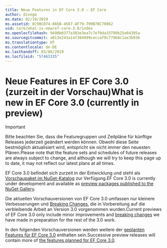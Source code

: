 ```yaml
---
title: Neue Features in EF Core 3.0 – EF Core
author: divega
ms.date: 02/19/2019
ms.assetid: 8C90C074-0A5B-4567-AF79-799B7BC78062
uid: core/what-is-new/ef-core-3.0/index
ms.openlocfilehash: 9490b0377a383e3ea7c7e70da33799b25e04395a
ms.sourcegitcommit: a013e243a14f384999ceccaf9c779b8c1ae3b936
ms.translationtype: HT
ms.contentlocale: de-DE
ms.lasthandoff: 03/06/2019
ms.locfileid: "57463335"
---
```

# <a name="what-is-new-in-ef-core-30-currently-in-preview"></a><span data-ttu-id="4ea43-102">Neue Features in EF Core 3.0 (zurzeit in der Vorschau)</span><span class="sxs-lookup"><span data-stu-id="4ea43-102">What is new in EF Core 3.0 (currently in preview)</span></span>

> [!IMPORTANT]
> <span data-ttu-id="4ea43-103">Bitte beachten Sie, dass die Featuregruppen und Zeitpläne für künftige Releases jederzeit geändert werden können. Obwohl diese Seite bestmöglich aktualisiert wird, entspricht sie nicht immer den neuesten Plänen.</span><span class="sxs-lookup"><span data-stu-id="4ea43-103">Please note that the feature sets and schedules of future releases are always subject to change, and although we will try to keep this page up to date, it may not reflect our latest plans at all times.</span></span>

<span data-ttu-id="4ea43-104">EF Core 3.0 befindet sich zurzeit in der Entwicklung und steht als [Vorschaupaket im NuGet-Katalog](https://www.nuget.org/packages/Microsoft.EntityFrameworkCore/) zur Verfügung.</span><span class="sxs-lookup"><span data-stu-id="4ea43-104">EF Core 3.0 is currently under development and available as [preview packages published to the NuGet Gallery](https://www.nuget.org/packages/Microsoft.EntityFrameworkCore/).</span></span> 

<span data-ttu-id="4ea43-105">Die aktuellen Vorschauversionen von EF Core 3.0 umfassen nur kleinere Verbesserungen und [Breaking Changes](xref:core/what-is-new/ef-core-3.0/breaking-changes), die in Vorbereitung auf die verbleibende Arbeit an Version 3.0 vorgenommen wurden.</span><span class="sxs-lookup"><span data-stu-id="4ea43-105">Current previews of EF Core 3.0 only include minor improvements and [breaking changes](xref:core/what-is-new/ef-core-3.0/breaking-changes) we have made in preparation for the rest of the 3.0 work.</span></span> 

<span data-ttu-id="4ea43-106">In den folgenden Vorschauversionen werden weitere der [geplanten Features für EF Core 3.0](xref:core/what-is-new/ef-core-3.0/features) enthalten sein.</span><span class="sxs-lookup"><span data-stu-id="4ea43-106">Successive preview releases will contain more of [the features planned for EF Core 3.0](xref:core/what-is-new/ef-core-3.0/features).</span></span>